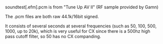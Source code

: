 soundtest[.efm].pcm is from "Tune Up AV II" (RF sample provided by Gamn)

The .pcm files are both raw 44.1k/16bit signed.

It consists of several seconds at several frequencies (such as 50, 100, 500, 1000, up to 20k),
which is very useful for CX since there is a 500hz high pass cutoff filter, so 50 has no CX
companding.
